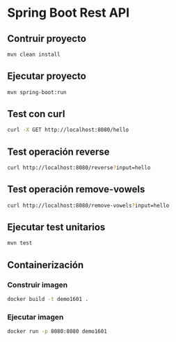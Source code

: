 # Spring Boot Rest API

## Contruir proyecto

```bash
mvn clean install
```

## Ejecutar proyecto

```bash
mvn spring-boot:run
```

## Test con curl 
    
```bash
curl -X GET http://localhost:8080/hello
```

## Test operación reverse
    
```bash
curl http://localhost:8080/reverse?input=hello
```

## Test operación remove-vowels
    
```bash
curl http://localhost:8080/remove-vowels?input=hello
```

## Ejecutar test unitarios

```bash
mvn test
```

## Containerización

### Construir imagen

```bash
docker build -t demo1601 .
```

### Ejecutar imagen

```bash
docker run -p 8080:8080 demo1601
```